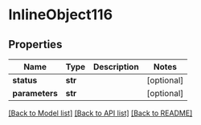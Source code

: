 # InlineObject116

## Properties
Name | Type | Description | Notes
------------ | ------------- | ------------- | -------------
**status** | **str** |  | [optional] 
**parameters** | **str** |  | [optional] 

[[Back to Model list]](../README.md#documentation-for-models) [[Back to API list]](../README.md#documentation-for-api-endpoints) [[Back to README]](../README.md)


